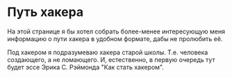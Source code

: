 # Путь хакера

На этой странице я бы хотел собрать более-менее интересующую меня информацию о пути хакера в удобном формате, дабы не пролюбить её.

Под хакером я подразумеваю хакера старой школы. Т.е. человека создающего, а не ломающего. И, естественно, в первую очередь тут будет эссе Эрика С. Рэймонда "Как стать хакером".

 

